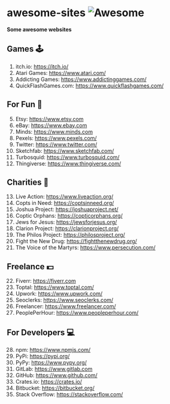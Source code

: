 # awesome-sites ![Awesome](https://cdn.rawgit.com/sindresorhus/awesome/d7305f38d29fed78fa85652e3a63e154dd8e8829/media/badge.svg)
**Some awesome websites**

## Games 🕹️
1. itch.io: https://itch.io/
2. Atari Games: https://www.atari.com/
3. Addicting Games: https://www.addictinggames.com/
4. QuickFlashGames.com: https://www.quickflashgames.com/

## For Fun 🤪
5. Etsy: https://www.etsy.com
6. eBay: https://www.ebay.com
7. Minds: https://www.minds.com
8. Pexels: https://www.pexels.com/
9. Twitter: https://www.twitter.com/
10. Sketchfab: https://www.sketchfab.com/
11. Turbosquid: https://www.turbosquid.com/
12. Thingiverse: https://www.thingiverse.com/

## Charities 🫶
13. Live Action: https://www.liveaction.org/
14. Copts in Need: https://coptsinneed.org/
15. Joshua Project: https://joshuaproject.net/
16. Coptic Orphans: https://copticorphans.org/
17. Jews for Jesus: https://jewsforjesus.org/
18. Clarion Project: https://clarionproject.org/
19. The Philos Project: https://philosproject.org/
20. Fight the New Drug: https://fightthenewdrug.org/
21. The Voice of the Martyrs: https://www.persecution.com/

## Freelance 💵
22. Fiverr: https://fiverr.com
23. Toptal: https://www.toptal.com/
24. Upwork: https://www.upwork.com/
25. Seoclerks: https://www.seoclerks.com/
26. Freelancer: https://www.freelancer.com/
27. PeoplePerHour: https://www.peopleperhour.com/

## For Developers 💻
28. npm: https://www.npmjs.com/
29. PyPi: https://pypi.org/  
30. PyPy: https://www.pypy.org/
31. GitLab: https://www.gitlab.com
32. GitHub: https://www.github.com/
33. Crates.io: https://crates.io/
34. Bitbucket: https://bitbucket.org/
35. Stack Overflow: https://stackoverflow.com/
